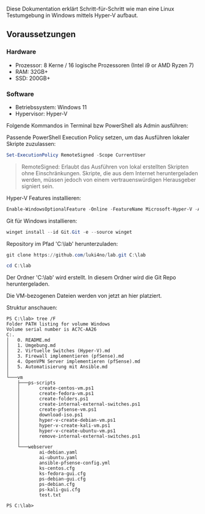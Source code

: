 Diese Dokumentation erklärt Schritt-für-Schritt wie man eine Linux Testumgebung in Windows mittels Hyper-V aufbaut.

## Voraussetzungen

### Hardware

* Prozessor: 8 Kerne / 16 logische Prozessoren (Intel i9 or AMD Ryzen 7)
* RAM: 32GB+
* SSD: 200GB+

### Software

* Betriebssystem: Windows 11
* Hypervisor: Hyper-V

Folgende Kommandos in Terminal bzw PowerShell als Admin ausführen:

Passende PowerShell Execution Policy setzen, um das Ausführen lokaler Skripte zuzulassen:

```powershell
Set-ExecutionPolicy RemoteSigned -Scope CurrentUser
```
> RemoteSigned: Erlaubt das Ausführen von lokal erstellten Skripten ohne Einschränkungen. Skripte, die aus dem Internet heruntergeladen werden, müssen jedoch von einem vertrauenswürdigen Herausgeber signiert sein.

Hyper-V Features installieren:

```powershell
Enable-WindowsOptionalFeature -Online -FeatureName Microsoft-Hyper-V -All
```

Git für Windows installieren:

```powershell
winget install --id Git.Git -e --source winget
```

Repository im Pfad 'C:\lab' herunterzuladen:

```powershell
git clone https://github.com/luki4no/lab.git C:\lab
```
```powershell
cd C:\lab
```

Der Ordner 'C:\lab' wird erstellt. In diesem Ordner wird die Git Repo heruntergeladen.

Die VM-bezogenen Dateien werden von jetzt an hier platziert.

Struktur anschauen:

```plaintext
PS C:\lab> tree /F
Folder PATH listing for volume Windows
Volume serial number is AC7C-AA26
C:.
│   0. README.md
│   1. Umgebung.md
│   2. Virtuelle Switches (Hyper-V).md
│   3. Firewall implementieren (pfSense).md
│   4. OpenVPN Server implementieren (pfSense).md
│   5. Automatisierung mit Ansible.md
│
└───vm
    ├───ps-scripts
    │       create-centos-vm.ps1
    │       create-fedora-vm.ps1
    │       create-folders.ps1
    │       create-internal-external-switches.ps1
    │       create-pfsense-vm.ps1
    │       download-iso.ps1
    │       hyper-v-create-debian-vm.ps1
    │       hyper-v-create-kali-vm.ps1
    │       hyper-v-create-ubuntu-vm.ps1
    │       remove-internal-external-switches.ps1
    │
    └───webserver
            ai-debian.yaml
            ai-ubuntu.yaml
            ansible-pfsense-config.yml
            ks-centos.cfg
            ks-fedora-gui.cfg
            ps-debian-gui.cfg
            ps-debian.cfg
            ps-kali-gui.cfg
            test.txt

PS C:\lab>
```

